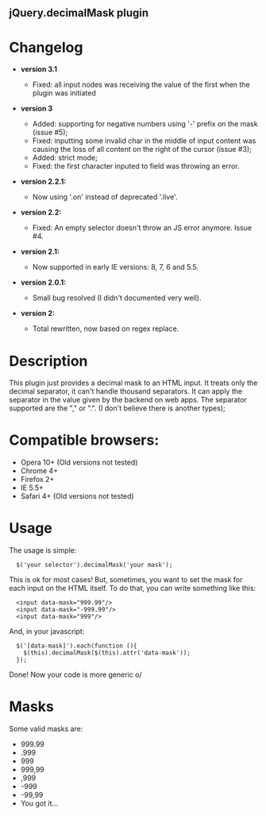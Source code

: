 ## jQuery.decimalMask plugin

# Changelog

- **version 3.1**
  - Fixed: all input nodes was receiving the value of the first when the plugin was initiated

- **version 3**
  - Added: supporting for negative numbers using '-' prefix on the mask (issue #5);
  - Fixed: inputting some invalid char in the middle of input content was causing the loss of all content on the right of the cursor (issue #3);
  - Added: strict mode;
  - Fixed: the first character inputed to field was throwing an error.
- **version 2.2.1:**
  - Now using '.on' instead of deprecated '.live'.
- **version 2.2:**
  - Fixed: An empty selector doesn't throw an JS error anymore. Issue #4.
- **version 2.1:**
  - Now supported in early IE versions: 8, 7, 6 and 5.5.
- **version 2.0.1:**
  - Small bug resolved (I didn't documented very well).
- **version 2:**
  - Total rewritten, now based on regex replace.
# Description

This plugin just provides a decimal mask to an HTML input.
It treats only the decimal separator, it can't handle thousand separators.
It can apply the separator in the value given by the backend on web apps.
The separator supported are the "," or ".". (I don't believe there is another types);

# Compatible browsers:
  * Opera 10+ (Old versions not tested)
  * Chrome 4+
  * Firefox 2+
  * IE 5.5+
  * Safari 4+ (Old versions not tested)
  
# Usage

The usage is simple:

      $('your selector').decimalMask('your mask');
      
This is ok for most cases! 
But, sometimes, you want to set the mask for each input on the HTML itself. To do that, you can write something like this:

      <input data-mask="999.99"/>
      <input data-mask="-999.99"/>
      <input data-mask="999"/>
      
And, in your javascript:

      $('[data-mask]').each(function (){
        $(this).decimalMask($(this).attr('data-mask'));
      });

Done! Now your code is more generic o/

# Masks

Some valid masks are:

  * 999.99
  * .999
  * 999
  * 999,99
  * ,999
  * -999
  * -99,99
  * You got it...